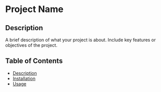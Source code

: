 # Project Name

## Description
A brief description of what your project is about. Include key features or objectives of the project.

## Table of Contents
- [Description](#description)
- [Installation](#installation)
- [Usage](#usage)




